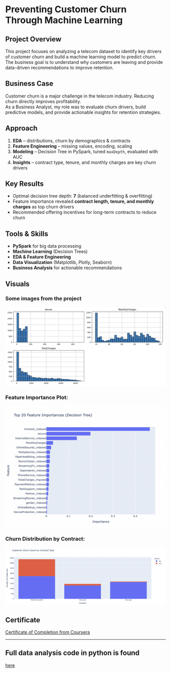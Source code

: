 # Preventing Customer Churn Through Machine Learning

## Project Overview  
This project focuses on analyzing a telecom dataset to identify key drivers of customer churn and build a machine learning model to predict churn.  
The business goal is to understand why customers are leaving and provide data-driven recommendations to improve retention.  

## Business Case  
Customer churn is a major challenge in the telecom industry. Reducing churn directly improves profitability.  
As a Business Analyst, my role was to evaluate churn drivers, build predictive models, and provide actionable insights for retention strategies.  

## Approach  
1. **EDA** – distributions, churn by demographics & contracts  
2. **Feature Engineering** – missing values, encoding, scaling  
3. **Modeling** – Decision Tree in PySpark, tuned `maxDepth`, evaluated with AUC  
4. **Insights** – contract type, tenure, and monthly charges are key churn drivers 

## Key Results  
- Optimal decision tree depth: **7** (balanced underfitting & overfitting)  
- Feature importance revealed **contract length, tenure, and monthly charges** as top churn drivers  
- Recommended offering incentives for long-term contracts to reduce churn  

## Tools & Skills  
- **PySpark** for big data processing  
- **Machine Learning** (Decision Trees)  
- **EDA & Feature Engineering**  
- **Data Visualization** (Matplotlib, Plotly, Seaborn)  
- **Business Analysis** for actionable recommendations  

## Visuals  
### Some images from the project

<img id="picture1" src="course_images/GRAPH.png" alt="alt text" width="600"/>

### Feature Importance Plot:

<img id="picture2" src="course_images/Top 20 Feature Importances (Decision Tree).png" alt="alt text" width="600"/>

### Churn Distribution by Contract: 

<img id="picture2" src="course_images/Customer Churn Count by Contract Type.png" alt="alt text" width="600"/>

## Certificate

[Certificate of Completion from Coursera](https://coursera.org/share/e0d6590f1bed54ef018b33be3777bd14)

---

## Full data analysis code in python is found 
[here](https://github.com/rishi-analytics/Machine-Learning-With-PySpark/blob/main/Machine_Learning_With_PySpark.ipynb)



